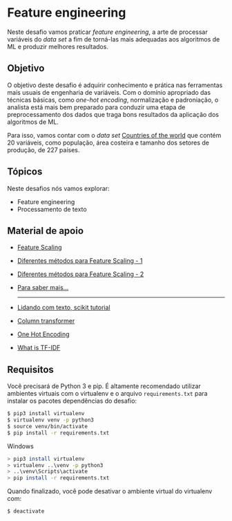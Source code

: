 # Feature engineering

Neste desafio vamos praticar _feature engineering_, a arte de processar
variáveis do _data set_ a fim de torná-las mais adequadas aos algoritmos
de ML e produzir melhores resultados.

## Objetivo

O objetivo deste desafio é adquirir conhecimento e prática nas ferramentas
mais usuais de engenharia de variáveis. Com o domínio apropriado das
técnicas básicas, como _one-hot encoding_, normalização e padroniação,
o analista está mais bem preparado para conduzir uma etapa de preprocessamento
dos dados que traga bons resultados da aplicação dos algoritmos de ML.

Para isso, vamos contar com o _data set_ [Countries of the world](https://www.kaggle.com/fernandol/countries-of-the-world)
que contém 20 variáveis, como população, área costeira e tamanho dos setores de produção, de 227 países.

## Tópicos

Neste desafios nós vamos explorar:

* Feature engineering
* Processamento de texto

## Material de apoio
* [Feature Scaling](https://benalexkeen.com/feature-scaling-with-scikit-learn/)
* [Diferentes métodos para Feature Scaling - 1](https://www.trainindata.com/post/feature-engineering-comprehensive-overview)
* [Diferentes métodos para Feature Scaling - 2](https://towardsdatascience.com/feature-engineering-for-machine-learning-3a5e293a5114)
* [Para saber mais...](https://www.trainindata.com/post/best-resources-to-learn-feature-engineering) 

    ___

* [Lidando com texto, scikit tutorial](https://scikit-learn.org/stable/tutorial/text_analytics/working_with_text_data.html)
* [Column transformer](https://jorisvandenbossche.github.io/blog/2018/05/28/scikit-learn-columntransformer/)
* [One Hot Encoding](https://towardsdatascience.com/categorical-encoding-using-label-encoding-and-one-hot-encoder-911ef77fb5bd)
* [What is TF-IDF](https://programmerbackpack.com/tf-idf-explained-and-python-implementation/)


## Requisitos

Você precisará de Python 3 e pip. É altamente recomendado utilizar ambientes virtuais
com o virtualenv e o arquivo `requirements.txt` para instalar os pacotes dependências
do desafio:

```bash
$ pip3 install virtualenv
$ virtualenv venv -p python3
$ source venv/bin/activate
$ pip install -r requirements.txt
```

Windows

```bash
> pip3 install virtualenv
> virtualenv ..\venv -p python3
> ..\venv\Scripts\activate
> pip install -r requirements.txt
```

Quando finalizado, você pode desativar o ambiente virtual do virtualenv com:

```bash
$ deactivate
```

